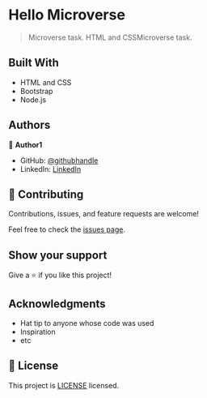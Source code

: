 # Hello Microverse

> Microverse task. HTML and CSSMicroverse task.


## Built With

- HTML and CSS
- Bootstrap
- Node.js

## Authors

👤 **Author1**

- GitHub: [@githubhandle](https://github.com/OsvaldoBC)
- LinkedIn: [LinkedIn](https://linkedin.com/in/osvaldo-barrios-data-science)

## 🤝 Contributing

Contributions, issues, and feature requests are welcome!

Feel free to check the [issues page](../../issues/).

## Show your support

Give a ⭐️ if you like this project!

## Acknowledgments

- Hat tip to anyone whose code was used
- Inspiration
- etc

## 📝 License

This project is [LICENSE](./LICENSE.txt) licensed.
